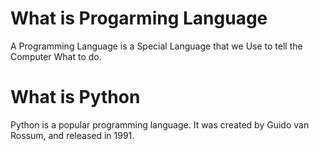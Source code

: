 <h1> What is Progarming Language </h1>
<p> A Programming Language is a Special Language that we Use to tell the Computer What to do. </p>
<h1>What is Python </h1>
<p>Python is a popular programming language. It was created by Guido van Rossum, and released in 1991.</p>
